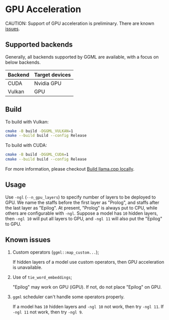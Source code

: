 # GPU Acceleration

CAUTION: Support of GPU acceleration is preliminary. There are known [issues](#known-issues).

## Supported backends

Generally, all backends supported by GGML are available, with a focus on
below backends.

| Backend   | Target devices    |
| ---       | ---               |
| CUDA      | Nvidia GPU        |
| Vulkan    | GPU               |

## Build

To build with Vulkan:

```sh
cmake -B build -DGGML_VULKAN=1
cmake --build build --config Release
```

To build with CUDA:

```sh
cmake -B build -DGGML_CUDA=1
cmake --build build --config Release
```

For more information, please checkout [Build llama.cpp locally](https://github.com/ggerganov/llama.cpp/blob/master/docs/build.md).

## Usage

Use `-ngl` (`--n_gpu_layers`) to specify number of layers to be deployed to GPU. We name the staffs before the first layer as "Prolog", and
staffs after the last layer as "Epilog". At present, "Prolog" is always put to CPU, while others are configurable with `-ngl`.
Suppose a model has `10` hidden layers, then `-ngl 10` will put all layers to GPU, and `-ngl 11` will also put the "Epilog" to GPU.

## Known issues

1. Custom operators (`ggml::map_custom...`);

    If hidden layers of a model use custom operators, then GPU acceleration is unavailable.

1. Use of `tie_word_embeddings`;

    "Epilog" may work on GPU (iGPU). If not, do not place "Epilog" on GPU.

1. `ggml` scheduler can't handle some operators properly.

    If a model has `10` hidden layers and `-ngl 10` not work, then try `-ngl 11`. If `-ngl 11` not work, then try `-ngl 9`.

